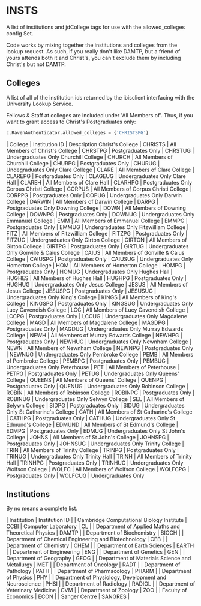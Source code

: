 # INSTS

A list of institutions and jdCollege tags for use with the allowed_colleges config Set.

Code works by mixing together the institutions and colleges from the lookup request. As such, if you really don't like DAMTP, but a friend of yours attends both it and Christ's, you can't exclude them by including Christ's but not DAMTP.

## Colleges

A list of all of the institution ids returned by the ibisclient interfacing with the University Lookup Service.

Fellows & Staff at colleges are included under 'All Members of'. Thus, if you want to grant access to Christ's Postgraduates only:
```python
c.RavenAuthenticator.allowed_colleges = {'CHRISTSPG'}
```

| College | Institution ID | Description
Christ's College | CHRISTS | All Members of Christ's College
| CHRSTPG | Postgraduates Only
| CHRSTUG | Undergraduates Only
Churchill College | CHURCH | All Members of Churchill College
| CHURPG | Postgraduates Only
| CHURUG | Undegraduates Only
Clare College | CLARE | All Members of Clare College
| CLAREPG | Postgraduates Only
| CLAGEUG | Undergraduates Only
Clare Hall | CLAREH | All Members of Clare Hall
| CLARHPG | Postgraduates Only
Corpus Christi College | CORPUS | All Members of Corpus Christi College
| CORPPG | Postgraduates Only
| COPUG | Undergraduates Only
Darwin College | DARWIN | All Members of Darwin College
| DARPG | Postgraduates Only
Downing College | DOWN | All Members of Downing College
| DOWNPG | Postgraduates Only
| DOWNUG | Undergraduates Only
Emmanuel College | EMM | All Members of Emmanuel College
| EMMPG | Postgraduates Only
| EMMUG | Undergraduates Only
Fitzwilliam College | FITZ | All Members of Fitzwilliam College
| FITZPG | Postgraduates Only 
| FITZUG | Undergraduates Only
Girton College | GIRTON | All Members of Girton College
| GIRTPG | Postgraduates Only
| GIRTUG | Undergraduates Only
Gonville & Caius College | CAIUS | All Members of Gonville & Caius College
| CAIUSPG | Postgraduates Only
| CAIUSUG | Undergraduates Only
Homerton College | HOM | All Members of Homerton College
| HOMPG | Postgraduates Only
| HOMUG | Undergraduates Only
Hughes Hall | HUGHES | All Members of Hughes Hall
| HUGHPG | Postgraduates Only
| HUGHUG | Undergraduates Only
Jesus College | JESUS | All Members of Jesus College
| JESUSPG | Postgraduates Only
| JESUSUG | Undergraduates Only
King's College | KINGS | All Members of King's College
| KINGSPG | Postgraduates Only
| KINGSUG | Undergraduates Only
Lucy Cavendish College | LCC | All Members of Lucy Cavendish College
| LCCPG | Postgraduates Only
| LCCUG | Undergraduates Only
Magdalene College | MAGD | All Members of Magdalene College
| MAGDPG | Postgraduates Only
| MAGDUG | Undergraduates Only
Murray Edwards College | NEWH | All Members of Murray Edwards College
| NEWHPG | Postgraduates Only
| NEWHUG | Undergraduates Only
Newnham College | NEWN | All Members of Newnham College
| NEWNPG | Postgraduates Only
| NEWNUG | Undergraduates Only
Pembroke College | PEMB | All Members of Pembroke College
| PEMBPG | Postgraduates Only
| PEMBUG | Undergraduates Only
Peterhouse | PET | All Members of Peterhouse
| PETPG | Postgraduates Only
| PETUG | Undergraduates Only
Queens' College | QUEENS | All Members of Queens' College
| QUENPG | Postgraduates Only
| QUENUG | Undergraduates Only
Robinson College | ROBIN | All Members of Robinson College
| ROBINPG | Postgraduates Only
| ROBINUG | Undergraduates Only
Selwyn College | SEL | All Members of Selywn College
| SIDPG | Postgraduates Only
| SIDUG | Undergraduates Only
St Catharine's College | CATH | All Members of St Catharine's College
| CATHPG | Postgraduates Only
| CATHUG | Undergraduates Only
St Edmund's College | EDMUND | All Members of St Edmund's College
| EDMPG | Postgraduates Only
| EDMUG | Undergraduates Only
St John's College | JOHNS | All Members of St John's College
| JOHNSPG | Postgraduates Only
| JOHNSUG | Undergraduates Only
Trinity College | TRIN | All Members of Trinity College
| TRINPG | Postgraduates Only
| TRINUG | Undergraduates Only
Trinity Hall | TRINH | All Members of Trinity Hall
| TRINHPG | Postgraduates Only
| TRINHUG | Undergraduates Only
Wolfson College | WOLFC | All Members of Wolfson College
| WOLFCPG | Postgraduates Only
| WOLFCUG | Undergraduates Only

## Institutions

By no means a complete list.

| Institution | Institution ID |
| Cambridge Computational Biology Institute | CCBI
| Computer Laboratory | CL |
| Department of Applied Maths and Theoretical Physics | DAMTP |
| Department of Biochemistry | BIOCH |
| Department of Chemical Engineering and Biotechnology | CEB |
| Department of Chemistry | CHEM |
| Department of Earth Sciences | EARTH |
| Department of Engineering | ENG |
| Department of Genetics | GEN |
| Department of Geography | GEOG |
| Department of Materials Science and Metallurgy | MET |
| Department of Oncology | RADT |
| Department of Pathology | PATH |
| Department of Pharmacology | PHARM |
| Department of Physics | PHY |
| Department of Physiology, Development and Neuroscience | PHSI |
| Department of Radiology | RADIOL |
| Department of Veterinary Medicine | CVM |
| Department of Zoology | ZOO |
| Faculty of Economics | ECON |
| Sanger Centre | SANGRES |




